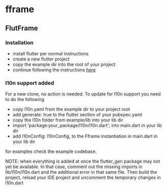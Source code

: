 # fframe
## FlutFrame

### Installation
- install flutter per normal instructions
- create a new flutter project
- copy the example dir into the root of your project
- continue following the instructions [here](https://github.com/postmeridiem/fframe/blob/main/example/installation.md)


### l10n support added
For a new clone, no action is needed.
To update for l10n support you need to do the following
- copy l10n.yaml from the example dir to your project root
- add generate: true to the flutter section of your pubspec.yaml
- copy the l10n folder from example/lib into your lib dir
- import 'package:your_package/l10n/l10n.dart'; into main.dart in your lib dir
- add l10nConfig: l10nConfig, to the Fframe instantiation in main.dart in your lib dir

for examples check the example codebase. 

NOTE: when everything is added at once the flutter_gen package may not yet be available. In that case, comment out the missing imports in lib/l10n/l10n.dart and the additional error in that same file. Then build the project, reload your IDE project and uncomment the temporary changes in l10n.dart
